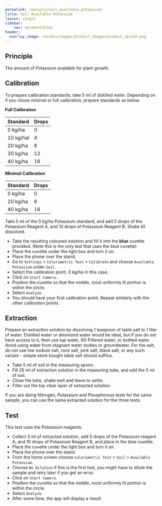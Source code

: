 ```yaml
---
permalink: /manuals/soil_available_potassium/
title: Soil Available Potassium
layout: single
sidebar: 
    nav: documentation
header:
  overlay_image: /assets/images/product_images/product_splash.png
---
```

## Principle
The amount of Potassium available for plant growth. 

## Calibration
To prepare calibration standards, take 5 ml of distilled water. Depending on if you chose minimal or full calibration, prepare standards as below.

**Full Calibration**

| Standard | Drops |
| --- | --- |
| 0 kg/ha | 0 |
| 10 kg/hal | 4 |
| 20 kg/ha | 8 |
| 30 kg/ha | 12 |
| 40 kg/ha | 16 |

**Minimal Calibration**

| Standard | Drops |
| --- | --- |
| 0 kg/ha | 0 |
| 20 kg/ha | 8 |
| 40 kg/ha | 16 |


Take 5 ml of the 0 kg/ha Potassium standard, and add 5 drops of the Potassium Reagent A, and 10 drops of Potassium Reagent B. Shake till dissolved.

* Take the resulting coloured solution and fill it into the **blue** cuvette provided. (Note this is the only test that uses the blue cuvette)
* Place the cuvette under the light box and turn it on.
* Place the phone over the stand.
* Go to `Settings` > `Colorimetric Test` > `Calibrate` and choose `Available Potassium` under `Soil`.
* Select the calibration point, 0 kg/ha in this case.
* Click on `Start Camera`.
* Position the cuvette so that the middle, most uniformly lit portion is within the circle.
* Select `Analyze`.
* You should have your first calibration point. Repeat similarly with the other calibration points.

## Extraction
Prepare an extraction solution by dissolving 1 teaspoon of table salt to 1 liter of water. Distilled water or deionized water would be ideal, but if you do not have access to it, then use tap water, RO Filtered water, or bottled water. Avoid using water from stagnant water bodies or groundwater. For the salt, do not use low sodium salt, rock salt, pink salt, black salt, or any such variant - simple store bought table salt should suffice.

* Take 5 ml of soil in the measuring spoon.
* Fill 25 ml of extraction solution in the measuring tube, and add the 5 ml of soil.
* Close the tube, shake well and leave to settle.
* Filter out the top clear layer of extracted solution.

If you are doing Nitrogen, Potassium and Phosphorous tests for the same sample, you can use the same extracted solution for the three tests.


## Test
This test uses the Potassium reagents.

* Collect 5 ml of extracted solution, add 5 drops of the Potassium reagent A, and 10 drops of Potassium Reagent B, and place in the blue cuvette.
* Place the cuvette under the light box and turn it on.
* Place the phone over the stand.
* From the home screen choose `Colorimetric Test` > `Soil` > `Available Potassium`.
* Choose `No Dilution` if this is the first test, you might have to dilute the sample and retry later if you get an error.
* Click on `Start Camera`.
* Position the cuvette so that the middle, most uniformly lit portion is within the circle.
* Select `Analyze`.
* After some time, the app will display a result.